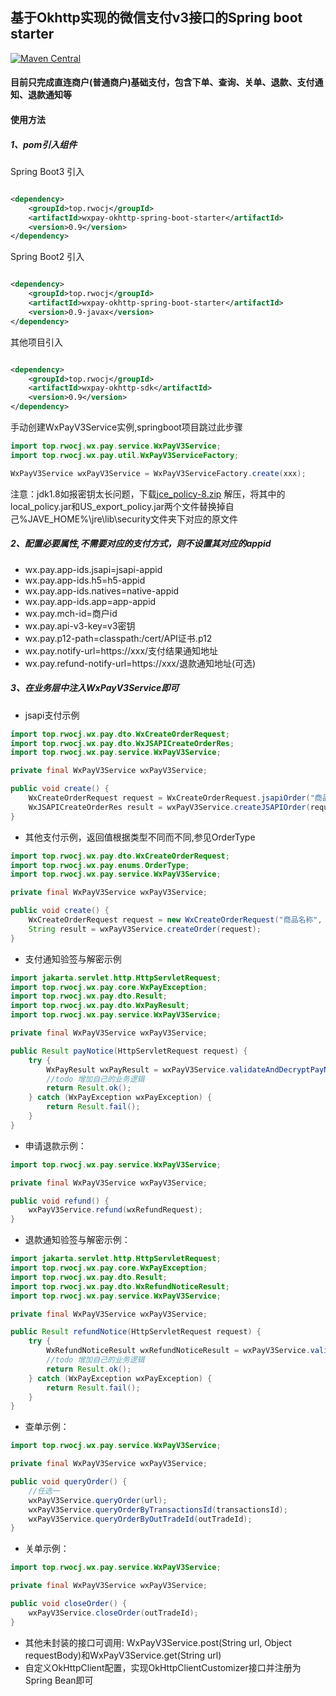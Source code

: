 ## 基于Okhttp实现的微信支付v3接口的Spring boot starter

[![Maven Central](https://maven-badges.herokuapp.com/maven-central/top.rwocj/wxpay-v3-spring-boot-starter/badge.svg)](https://maven-badges.herokuapp.com/maven-central/top.rwocj/wxpay-v3-spring-boot-starter)

#### 目前只完成直连商户(普通商户)基础支付，包含下单、查询、关单、退款、支付通知、退款通知等

#### 使用方法

##### 1、pom引入组件

Spring Boot3 引入

```xml

<dependency>
    <groupId>top.rwocj</groupId>
    <artifactId>wxpay-okhttp-spring-boot-starter</artifactId>
    <version>0.9</version>
</dependency>
```

Spring Boot2 引入

```xml

<dependency>
    <groupId>top.rwocj</groupId>
    <artifactId>wxpay-okhttp-spring-boot-starter</artifactId>
    <version>0.9-javax</version>
</dependency>
```

其他项目引入

```xml

<dependency>
    <groupId>top.rwocj</groupId>
    <artifactId>wxpay-okhttp-sdk</artifactId>
    <version>0.9</version>
</dependency>
```

手动创建WxPayV3Service实例,springboot项目跳过此步骤

```java
import top.rwocj.wx.pay.service.WxPayV3Service;
import top.rwocj.wx.pay.util.WxPayV3ServiceFactory;

WxPayV3Service wxPayV3Service = WxPayV3ServiceFactory.create(xxx);
```

注意：jdk1.8如报密钥太长问题，下载[jce_policy-8.zip](http://download.oracle.com/otn-pub/java/jce/8/jce_policy-8.zip)
解压，将其中的local_policy.jar和US_export_policy.jar两个文件替换掉自己%JAVE_HOME%\jre\lib\security文件夹下对应的原文件

##### 2、配置必要属性,不需要对应的支付方式，则不设置其对应的appid

* wx.pay.app-ids.jsapi=jsapi-appid
* wx.pay.app-ids.h5=h5-appid
* wx.pay.app-ids.natives=native-appid
* wx.pay.app-ids.app=app-appid
* wx.pay.mch-id=商户id
* wx.pay.api-v3-key=v3密钥
* wx.pay.p12-path=classpath:/cert/API证书.p12
* wx.pay.notify-url=https://xxx/支付结果通知地址
* wx.pay.refund-notify-url=https://xxx/退款通知地址(可选)

##### 3、在业务层中注入WxPayV3Service即可

* jsapi支付示例

```java
import top.rwocj.wx.pay.dto.WxCreateOrderRequest;
import top.rwocj.wx.pay.dto.WxJSAPICreateOrderRes;
import top.rwocj.wx.pay.service.WxPayV3Service;

private final WxPayV3Service wxPayV3Service;

public void create() {
    WxCreateOrderRequest request = WxCreateOrderRequest.jsapiOrder("商品名称", "外部订单号", 100, "openid");
    WxJSAPICreateOrderRes result = wxPayV3Service.createJSAPIOrder(request);
}
```

* 其他支付示例，返回值根据类型不同而不同,参见OrderType

```java
import top.rwocj.wx.pay.dto.WxCreateOrderRequest;
import top.rwocj.wx.pay.enums.OrderType;
import top.rwocj.wx.pay.service.WxPayV3Service;

private final WxPayV3Service wxPayV3Service;

public void create() {
    WxCreateOrderRequest request = new WxCreateOrderRequest("商品名称", "外部订单号", OrderType.h5, 100, "openid");
    String result = wxPayV3Service.createOrder(request);
}
```

* 支付通知验签与解密示例

```java
import jakarta.servlet.http.HttpServletRequest;
import top.rwocj.wx.pay.core.WxPayException;
import top.rwocj.wx.pay.dto.Result;
import top.rwocj.wx.pay.dto.WxPayResult;
import top.rwocj.wx.pay.service.WxPayV3Service;

private final WxPayV3Service wxPayV3Service;

public Result payNotice(HttpServletRequest request) {
    try {
        WxPayResult wxPayResult = wxPayV3Service.validateAndDecryptPayNotification(request);
        //todo 增加自己的业务逻辑
        return Result.ok();
    } catch (WxPayException wxPayException) {
        return Result.fail();
    }
}
```

* 申请退款示例：

```java
import top.rwocj.wx.pay.service.WxPayV3Service;

private final WxPayV3Service wxPayV3Service;

public void refund() {
    wxPayV3Service.refund(wxRefundRequest);
}
```

* 退款通知验签与解密示例：

```java
import jakarta.servlet.http.HttpServletRequest;
import top.rwocj.wx.pay.core.WxPayException;
import top.rwocj.wx.pay.dto.Result;
import top.rwocj.wx.pay.dto.WxRefundNoticeResult;
import top.rwocj.wx.pay.service.WxPayV3Service;

private final WxPayV3Service wxPayV3Service;

public Result refundNotice(HttpServletRequest request) {
    try {
        WxRefundNoticeResult wxRefundNoticeResult = wxPayV3Service.validateAndDecryptRefundNotification(request);
        //todo 增加自己的业务逻辑
        return Result.ok();
    } catch (WxPayException wxPayException) {
        return Result.fail();
    }
}
```

* 查单示例：

```java
import top.rwocj.wx.pay.service.WxPayV3Service;

private final WxPayV3Service wxPayV3Service;

public void queryOrder() {
    //任选一
    wxPayV3Service.queryOrder(url);
    wxPayV3Service.queryOrderByTransactionsId(transactionsId);
    wxPayV3Service.queryOrderByOutTradeId(outTradeId);
}
```

* 关单示例：

```java
import top.rwocj.wx.pay.service.WxPayV3Service;

private final WxPayV3Service wxPayV3Service;

public void closeOrder() {
    wxPayV3Service.closeOrder(outTradeId);
}
```

* 其他未封装的接口可调用: WxPayV3Service.post(String url, Object requestBody)和WxPayV3Service.get(String url)
* 自定义OkHttpClient配置，实现OkHttpClientCustomizer接口并注册为Spring Bean即可
